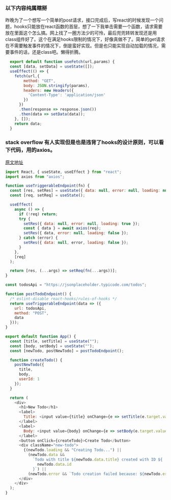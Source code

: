 

### 以下内容纯属瞎掰

昨晚为了一个想写一个简单的post请求，接口完成后，写react的时候发现一个问题，hooks只能放在react函数的首层，想了一下我单击需要一个函数，请求需要放在里面这个怎么搞。网上找了一圈方法少的可怜，最后兜兜转转发现还是用class组件好了。这个在满足hooks限制的情况下，好像真做不了。简单的get请求在不需要触发事件的情况下，倒是蛮好实现。但是也只能实现自动加载的情况，需要事件的话，还是class吧。懒得折腾。
```js
  export default function useFetch(url,params) {
  const [data, setData] = useState([]);
  useEffect(() => {
    fetch(url,{
        method: "GET",
        body: JSON.stringify(params),
        headers: new Headers({
          'Content-Type': 'application/json'
        })
      })
      .then(response => response.json())
      .then(data => setData(data));
    }, []);
    return data;
  }
```

### stack overflow 有人实现但是也是违背了hooks的设计原则，可以看下代码，用的axios。
[原文地址](https://stackoverflow.com/questions/53059059/react-hooks-making-an-ajax-request)

```js
import React, { useState, useEffect } from "react";
import axios from "axios";

function useTriggerableEndpoint(fn) {
  const [res, setRes] = useState({ data: null, error: null, loading: null });
  const [req, setReq] = useState();

  useEffect(
    async () => {
      if (!req) return;
      try {
        setRes({ data: null, error: null, loading: true });
        const { data } = await axios(req);
        setRes({ data, error: null, loading: false });
      } catch (error) {
        setRes({ data: null, error, loading: false });
      }
    },
    [req]
  );

  return [res, (...args) => setReq(fn(...args))];
}

const todosApi = "https://jsonplaceholder.typicode.com/todos";

function postTodoEndpoint() {
  /* eslint-disable react-hooks/rules-of-hooks */
  return useTriggerableEndpoint(data => ({
    url: todosApi,
    method: "POST",
    data
  }));
}

export default function App() {
  const [title, setTitle] = useState("");
  const [body, setBody] = useState("");
  const [newTodo, postNewTodo] = postTodoEndpoint();

  function createTodo() {
    postNewTodo({
      title,
      body,
      userId: 1
    });
  }

  return (
    <div>
      <h1>New Todo</h1>
      <label>
        Title: <input value={title} onChange={e => setTitle(e.target.value)} />
      </label>
      <label>
        Body: <input value={body} onChange={e => setBody(e.target.value)} />
      </label>
      <button onClick={createTodo}>Create Todo</button>
      <div className="new-todo">
        {(newTodo.loading && "Creating Todo...") ||
          (newTodo.data &&
            `Todo with title ${newTodo.data.title} created with ID ${
              newTodo.data.id
            }`) ||
          (newTodo.error && `Todo creation failed because: ${newTodo.error}.`)}
      </div>
    </div>
  );
}

```



